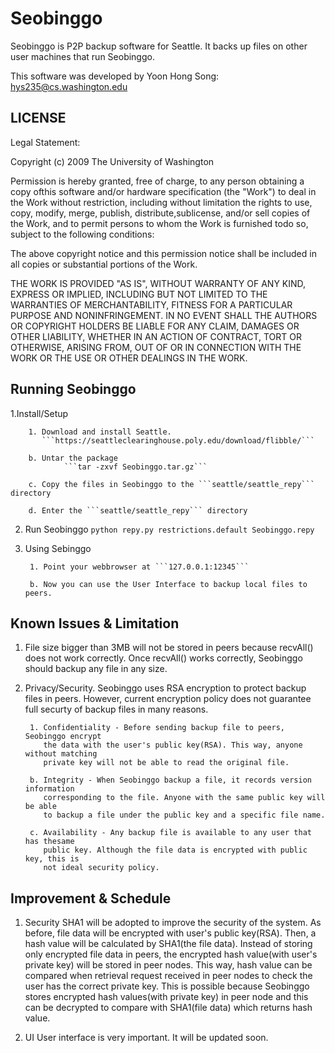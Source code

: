 # Seobinggo

Seobinggo is P2P backup software for Seattle.   It backs up files on other user machines that run Seobinggo.

This software was developed by Yoon Hong Song: hys235@cs.washington.edu

## LICENSE
Legal Statement:

Copyright (c) 2009 The University of Washington

Permission is hereby granted, free of charge, to any person obtaining a copy ofthis software
and/or hardware specification (the "Work") to deal in the Work without restriction, including
without limitation the rights to use, copy, modify, merge, publish, distribute,sublicense, and/or
sell copies of the Work, and to permit persons to whom the Work is furnished todo so, subject to
the following conditions:

The above copyright notice and this permission notice shall be included in all copies or
substantial portions of the Work.

THE WORK IS PROVIDED "AS IS", WITHOUT WARRANTY OF ANY KIND, EXPRESS
OR IMPLIED, INCLUDING BUT NOT LIMITED TO THE WARRANTIES OF
MERCHANTABILITY, FITNESS FOR A PARTICULAR PURPOSE AND
NONINFRINGEMENT. IN NO EVENT SHALL THE AUTHORS OR COPYRIGHT
HOLDERS BE LIABLE FOR ANY CLAIM, DAMAGES OR OTHER LIABILITY,
WHETHER IN AN ACTION OF CONTRACT, TORT OR OTHERWISE, ARISING FROM,
OUT OF OR IN CONNECTION WITH THE WORK OR THE USE OR OTHER DEALINGS
IN THE WORK.


## Running Seobinggo
1.Install/Setup


        1. Download and install Seattle.
           ```https://seattleclearinghouse.poly.edu/download/flibble/```

        b. Untar the package
                ```tar -zxvf Seobinggo.tar.gz```

        c. Copy the files in Seobinggo to the ```seattle/seattle_repy``` directory

        d. Enter the ```seattle/seattle_repy``` directory

2. Run Seobinggo
        ```python repy.py restrictions.default Seobinggo.repy```

3. Using Sebinggo

        1. Point your webbrowser at ```127.0.0.1:12345```

        b. Now you can use the User Interface to backup local files to peers.


## Known Issues & Limitation

1. File size bigger than 3MB will not be stored in peers because recvAll()
   does not work correctly. Once recvAll() works correctly, Seobinggo should
   backup any file in any size.

2. Privacy/Security.
   Seobinggo uses RSA encryption to protect backup files in peers. However,
   current encryption policy does not guarantee full securty of backup files
   in many reasons.

        1. Confidentiality - Before sending backup file to peers, Seobinggo encrypt
           the data with the user's public key(RSA). This way, anyone without matching
           private key will not be able to read the original file.

        b. Integrity - When Seobinggo backup a file, it records version information
           corresponding to the file. Anyone with the same public key will be able
           to backup a file under the public key and a specific file name.

        c. Availability - Any backup file is available to any user that has thesame
           public key. Although the file data is encrypted with public key, this is
           not ideal security policy.

## Improvement & Schedule

1. Security
   SHA1 will be adopted to improve the security of the system. As before, file data
   will be encrypted with user's public key(RSA). Then, a hash value will be 
   calculated by SHA1(the file data).  Instead of storing only encrypted file data in 
   peers, the encrypted hash value(with user's private key) will be stored in peer 
   nodes.  This way, hash value can be compared when retrieval request received in peer
   nodes to check the user has the correct private key. This is possible because 
   Seobinggo stores encrypted hash values(with private key) in peer node and this can 
   be decrypted to compare with SHA1(file data) which returns hash value.

2. UI
   User interface is very important. It will be updated soon.

